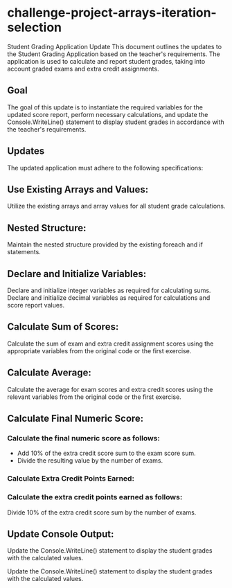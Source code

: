 # challenge-project-arrays-iteration-selection
Student Grading Application Update
This document outlines the updates to the Student Grading Application based on the teacher's requirements. The application is used to calculate and report student grades, taking into account graded exams and extra credit assignments.

## Goal
The goal of this update is to instantiate the required variables for the updated score report, perform necessary calculations, and update the Console.WriteLine() statement to display student grades in accordance with the teacher's requirements.

## Updates
The updated application must adhere to the following specifications:

## Use Existing Arrays and Values:

 Utilize the existing arrays and array values for all student grade calculations.

## Nested Structure:

Maintain the nested structure provided by the existing foreach and if statements.

## Declare and Initialize Variables:

Declare and initialize integer variables as required for calculating sums.
Declare and initialize decimal variables as required for calculations and score report values.

## Calculate Sum of Scores:

Calculate the sum of exam and extra credit assignment scores using the appropriate variables from the original code or the first exercise.

## Calculate Average:

Calculate the average for exam scores and extra credit scores using the relevant variables from the original code or the first exercise.

## Calculate Final Numeric Score:

### Calculate the final numeric score as follows:
* Add 10% of the extra credit score sum to the exam score sum.
* Divide the resulting value by the number of exams.

### Calculate Extra Credit Points Earned:

### Calculate the extra credit points earned as follows:
Divide 10% of the extra credit score sum by the number of exams.

## Update Console Output:

Update the Console.WriteLine() statement to display the student grades with the calculated values.

Update the Console.WriteLine() statement to display the student grades with the calculated values.
